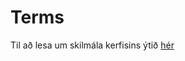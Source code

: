 # Terms

Til að lesa um skilmála kerfisins ýtið [hér](http://assets.ctfassets.net/8k0h54kbe6bj/5z9eyPyR1MRrhe0I0XVttN/152331e4d9ec3f281da5bba1aa12d00e/Skilma__lar_innskra__ningar__jo__nustan.pdf)
